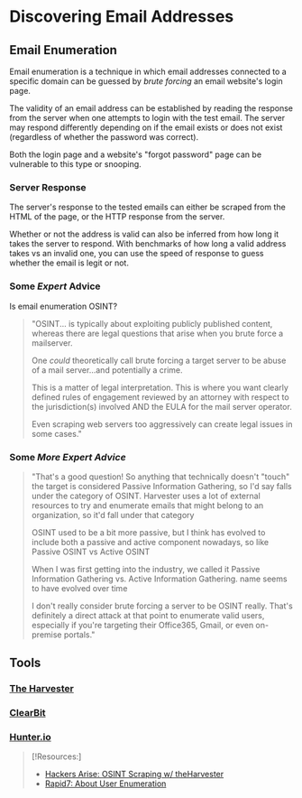 
# Discovering Email Addresses

## Email Enumeration
Email enumeration is a technique in which email addresses connected to a specific domain can be guessed by *brute forcing* an email website's login page.

The validity of an email address can be established by reading the response from the server when one attempts to login with the test email. The server may respond differently depending on if the email exists or does not exist (regardless of whether the password was correct).

Both the login page and a website's "forgot password" page can be vulnerable to this type or snooping.
### Server Response
The server's response to the tested emails can either be scraped from the HTML of the page, or the HTTP response from the server.

Whether or not the address is valid can also be inferred from how long it takes the server to respond. With benchmarks of how long a valid address takes vs an invalid one, you can use the speed of response to guess whether the email is legit or not.
### Some *Expert* Advice
Is email enumeration OSINT?
>	"OSINT... is typically about exploiting publicly published content, whereas there are legal questions that arise when you brute force a mailserver.
>	
>	One *could* theoretically call brute forcing a target server to be abuse of a mail server...and potentially a crime.
>	
>	This is a matter of legal interpretation. This is where you want clearly defined rules of engagement reviewed by an attorney with respect to the jurisdiction(s) involved AND the EULA for the mail server operator.
>	
>	Even scraping web servers too aggressively can create legal issues in some cases."
### Some *More Expert Advice*
>	"That's a good question! So anything that technically doesn't "touch" the target is considered Passive Information Gathering, so I'd say falls under the category of OSINT. Harvester uses a lot of external resources to try and enumerate emails that might belong to an organization, so it'd fall under that category
>	
>	OSINT used to be a bit more passive, but I think has evolved to include both a passive and active component nowadays, so like Passive OSINT vs Active OSINT
>	
>	When I was first getting into the industry, we called it Passive Information Gathering vs. Active Information Gathering. name seems to have evolved over time
>	
>	I don't really consider brute forcing a server to be OSINT really. That's definitely a direct attack at that point to enumerate valid users, especially if you're targeting their Office365, Gmail, or even on-premise portals."
## Tools
### [The Harvester](http://www.edge-security.com/theharvester.php)
### [ClearBit](https://chrome.google.com/webstore/detail/clearbit-connect-free-ver/pmnhcgfcafcnkbengdcanjablaabjplo)
### [Hunter.io](https://hunter.io/email-finder)

> [!Resources:]
> - [Hackers Arise: OSINT Scraping w/ theHarvester](https://www.hackers-arise.com/post/osint-scraping-email-addresses-with-theharvester)
> - [Rapid7: About User Enumeration](https://www.rapid7.com/blog/post/2017/06/15/about-user-enumeration/)

